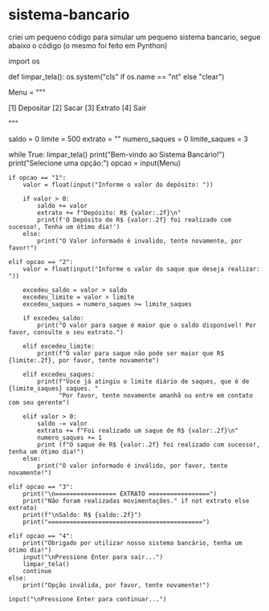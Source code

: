# sistema-bancario

criei um pequeno código para simular um pequeno sistema bancario, segue abaixo o código (o mesmo foi feito em Pynthon)

import os

def limpar_tela():
    os.system("cls" if os.name == "nt" else "clear")

Menu = """

[1] Depositar
[2] Sacar
[3] Extrato
[4] Sair



"""

saldo = 0
limite = 500
extrato = ""
numero_saques = 0
limite_saques = 3

while True:
    limpar_tela()
    print("Bem-vindo ao Sistema Bancário!")
    print("Selecione uma opção:")
    opcao = input(Menu)

    if opcao == "1":
        valor = float(input("Informe o valor do depósito: "))

        if valor > 0:
            saldo += valor
            extrato += f"Depósito: R$ {valor:.2f}\n"
            print(f'O Depósito de R$ {valor:.2f} foi realizado com sucesso!, Tenha um ótimo dia!')
        else:
            print("O Valor informado é invalido, tente novamente, por favor!")

    elif opcao == "2":
        valor = float(input("Informe o valor do saque que deseja realizar: "))

        excedeu_saldo = valor > saldo
        excedeu_limite = valor > limite
        excedeu_saques = numero_saques >= limite_saques

        if excedeu_saldo:
            print("O valor para saque é maior que o saldo disponível! Por favor, consulte o seu extrato.")
        
        elif excedeu_limite:
            print(f"O valor para saque não pode ser maior que R$ {limite:.2f}, por favor, tente novamente")
        
        elif excedeu_saques:
            print(f"Voce já atingiu o limite diário de saques, que é de {limite_saques} saques. "
                  "Por favor, tente novamente amanhã ou entre em contato com seu gerente")

        elif valor > 0:
            saldo -= valor
            extrato += f"Foi realizado um saque de R$ {valor:.2f}\n"
            numero_saques += 1
            print (f"O saque de R$ {valor:.2f} foi realizado com sucesso!, tenha um ótimo dia!")
        else:
            print("O valor informado é inválido, por favor, tente novamente!")

    elif opcao == "3":
        print("\n================= EXTRATO =================")
        print("Não foram realizadas movimentações." if not extrato else extrato)
        print(f"\nSaldo: R$ {saldo:.2f}")
        print("===========================================")

    elif opcao == "4":
        print("Obrigado por utilizar nosso sistema bancário, tenha um ótimo dia!")
        input("\nPressione Enter para sair...")
        limpar_tela()
        continue
    else:
        print("Opção inválida, por favor, tente novamente!")

    input("\nPressione Enter para continuar...")

    
    
    
    
    








